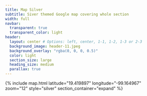 ```yaml
---
title: Map Silver
subtitle: Siver themed Google map covering whole section
width: full
navbar:
  transparent: true
  transparent_color: light
header:
  layout: center # Options: left, center, 1-1, 1-2, 1-3 or 2-3
  background_image: header-11.jpeg
  background_overlay: "rgba(0, 0, 0, 0.5)"
  color: light
  section_size: large
  heading_size: medium
  parallax: true
---
```


{% include map.html 
  latitude="19.419897" 
  longitude="-99.164967" 
  zoom="12" 
  style="silver" 
  section_container="expand"
%}
